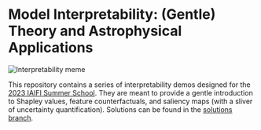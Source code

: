 # Model Interpretability: (Gentle) Theory and Astrophysical Applications

![Interpretability meme](./images/img2.jpeg)

This repository contains a series of interpretability demos designed for the [2023 IAIFI Summer School](https://iaifi.org/phd-summer-school.html). They are meant to provide a gentle introduction to Shapley values, feature counterfactuals, and saliency maps (with a sliver of uncertainty quantification). Solutions can be found in the [solutions branch](https://github.com/alexandergagliano/InterpretabilityDemos/blob/solutions).
